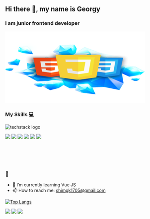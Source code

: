 ## Hi there 👋, my name is Georgy
### I am junior frontend developer
<img  style="width: 450px; height: 230px" src="https://github.com/georgy1705/georgy1705/blob/main/Frontend1.png">


### My Skills 💻

![techstack logo](https://readme-components.vercel.app/api?component=logo&logo=react&text=false&animation=spin)
<p align="left" style="margin-bottom: 100px;">
<img  src="https://readme-components.vercel.app/api?component=logo&fill=black&logo=typescript&svgfill=2d79c7">
<img  src="https://readme-components.vercel.app/api?component=logo&fill=black&logo=sass&svgfill=cd6799">
<img  src="https://readme-components.vercel.app/api?component=logo&fill=black&logo=html5&svgfill=f06629">
<img  src="https://readme-components.vercel.app/api?component=logo&fill=black&logo=javascript&svgfill=f6df1c">
<img  src="https://readme-components.vercel.app/api?component=logo&fill=black&logo=CSS3&svgfill=028dd1">
<img  src="https://readme-components.vercel.app/api?component=logo&fill=black&logo=github">
</p>

### :purple_heart:

- 🌱 I’m currently learning Vue JS 
- 📫 How to reach me: shimgk1705@gmail.com



[![Top Langs](https://github-readme-stats.vercel.app/api/top-langs/?username=georgy1705&theme=solarized_dark)](https://github.com/anuraghazra/github-readme-stats)

![](https://github-profile-summary-cards.vercel.app/api/cards/profile-details?username=georgy1705&theme=solarized_dark)
![](https://github-profile-summary-cards.vercel.app/api/cards/stats?username=georgy1705&theme=solarized_dark)
![](https://github-profile-summary-cards.vercel.app/api/cards/productive-time?username=georgy1705&theme=solarized_dark)


